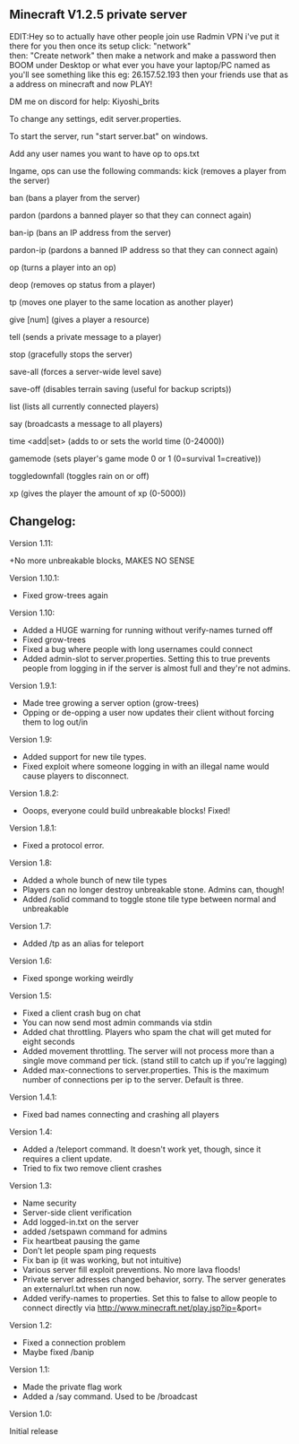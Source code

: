 
## Minecraft V1.2.5 private server ##
EDIT:Hey so to actually have other people join use Radmin VPN 
i've put it there for you then once its setup click: "network"  
then: "Create network" then make a network and make a password 
then BOOM under Desktop or what ever you have your laptop/PC 
named as you'll see something like this eg: 26.157.52.193
then your friends use that as a address on minecraft and now PLAY!

DM me on discord for help: Kiyoshi_brits


To change any settings, edit server.properties.

To start the server, run "start server.bat" on windows.

Add any user names you want to have op to ops.txt

Ingame, ops can use the following commands:
kick <player>             (removes a player from the server)
   
ban <player>              (bans a player from the server)

pardon <player>           (pardons a banned player so that they can connect again)

ban-ip <ip>               (bans an IP address from the server)

pardon-ip <ip>            (pardons a banned IP address so that they can connect again)

op <player>               (turns a player into an op)

deop <player>             (removes op status from a player)

tp <player1> <player2>    (moves one player to the same location as another player)

give <player> <id> [num]  (gives a player a resource)

tell <player> <message>   (sends a private message to a player)

stop                      (gracefully stops the server)

save-all                  (forces a server-wide level save)

save-off                  (disables terrain saving (useful for backup scripts))

list                      (lists all currently connected players)   

say <message>             (broadcasts a message to all players)

time <add|set> <amount>   (adds to or sets the world time (0-24000))

gamemode <player> <mode>  (sets player's game mode 0 or 1 (0=survival 1=creative))

toggledownfall            (toggles rain on or off)

xp <player> <amount>      (gives the player the amount of xp (0-5000))


## Changelog:
Version 1.11:

+No more unbreakable blocks, MAKES NO SENSE

Version 1.10.1:

+ Fixed grow-trees again

Version 1.10:

+ Added a HUGE warning for running without verify-names turned off
+ Fixed grow-trees
+ Fixed a bug where people with long usernames could connect
+ Added admin-slot to server.properties. Setting this to true prevents people from logging in if the server is almost full and they're not admins.

Version 1.9.1:

+ Made tree growing a server option (grow-trees)
+ Opping or de-opping a user now updates their client without forcing them to log out/in

Version 1.9:

+ Added support for new tile types.
+ Fixed exploit where someone logging in with an illegal name would cause players to disconnect.

Version 1.8.2:

+ Ooops, everyone could build unbreakable blocks! Fixed!

Version 1.8.1:

+ Fixed a protocol error.

Version 1.8:

+ Added a whole bunch of new tile types
+ Players can no longer destroy unbreakable stone. Admins can, though!
+ Added /solid command to toggle stone tile type between normal and unbreakable

Version 1.7:

+ Added /tp as an alias for teleport

Version 1.6:

+ Fixed sponge working weirdly

Version 1.5:

+ Fixed a client crash bug on chat
+ You can now send most admin commands via stdin
+ Added chat throttling. Players who spam the chat will get muted for eight seconds
+ Added movement throttling. The server will not process more than a single move command per tick.
  (stand still to catch up if you're lagging)
+ Added max-connections to server.properties. This is the maximum number of connections per ip to the server. Default is three. 

Version 1.4.1:

+ Fixed bad names connecting and crashing all players

Version 1.4:

+ Added a /teleport command. It doesn't work yet, though, since it requires a client update.
+ Tried to fix two remove client crashes

Version 1.3:

+ Name security
+ Server-side client verification
+ Add logged-in.txt on the server
+ added /setspawn command for admins
+ Fix heartbeat pausing the game
+ Don’t let people spam ping requests
+ Fix ban ip (it was working, but not intuitive)
+ Various server fill exploit preventions. No more lava floods!
+ Private server adresses changed behavior, sorry. The server generates an externalurl.txt when run now.
+ Added verify-names to properties. Set this to false to allow people to connect directly via http://www.minecraft.net/play.jsp?ip=<ip>&port=<port>

Version 1.2:

+ Fixed a connection problem
+ Maybe fixed /banip

Version 1.1:

+ Made the private flag work
+ Added a /say command. Used to be /broadcast

Version 1.0:

  Initial release
